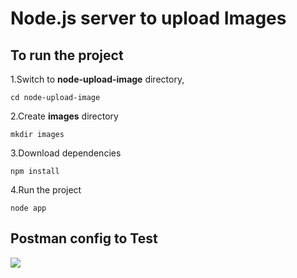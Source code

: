 # Node.js server to upload Images

## To run the project

1.Switch to __node-upload-image__ directory,
```
cd node-upload-image
```
2.Create __images__ directory
```
mkdir images
```
3.Download dependencies
```
npm install
```
4.Run the project
```
node app
```
## Postman config to Test

<img src="https://www.learn2crack.com/wp-content/uploads/2017/08/postman-upload-image.png"/>
